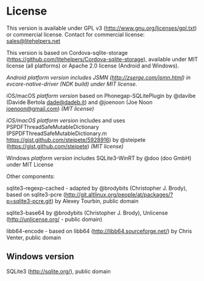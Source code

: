 # License

This version is available under GPL v3 (http://www.gnu.org/licenses/gpl.txt) or commercial license. Contact for commercial license: sales@litehelpers.net

This version is based on Cordova-sqlite-storage (https://github.com/litehelpers/Cordova-sqlite-storage), available under MIT license (all platforms) or Apache 2.0 license (Android and Windows).

_Android platform version includes JSMN (http://zserge.com/jsmn.html) in evcore-native-driver (NDK build) under MIT license._

iOS/macOS _platform version_ based on Phonegap-SQLitePlugin by @davibe (Davide Bertola <dade@dadeb.it>) and @joenoon (Joe Noon <joenoon@gmail.com>) _(MIT license)_

_iOS/macOS platform version_ includes and uses PSPDFThreadSafeMutableDictionary (PSPDFThreadSafeMutableDictionary.m <https://gist.github.com/steipete/5928916>) by @steipete (<https://gist.github.com/steipete>) _(MIT license)_

Windows _platform version_ includes SQLite3-WinRT by @doo (doo GmbH) under MIT License

Other components:

sqlite3-regexp-cached - adapted by @brodybits (Christopher J. Brody), based on sqlite3-pcre (http://git.altlinux.org/people/at/packages/?p=sqlite3-pcre.git) by Alexey Tourbin, public domain

sqlite3-base64 by @brodybits (Christopher J. Brody), Unlicense (http://unlicense.org/ - public domain)

libb64-encode - based on libb64 (http://libb64.sourceforge.net/) by Chris Venter, public domain

## Windows version

SQLite3 (http://sqlite.org/), public domain
